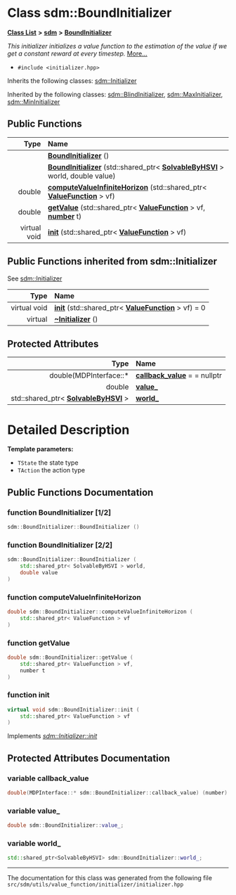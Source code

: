 
# Class sdm::BoundInitializer

<link rel="stylesheet" href="https://cdnjs.cloudflare.com/ajax/libs/KaTeX/0.5.1/katex.min.css">
<link rel="stylesheet" href="https://cdn.jsdelivr.net/github-markdown-css/2.2.1/github-markdown.css"/>



[**Class List**](annotated.md) **>** [**sdm**](namespacesdm.md) **>** [**BoundInitializer**](classsdm_1_1BoundInitializer.md)



_This initializer initializes a value function to the estimation of the value if we get a constant reward at every timestep._ [More...](#detailed-description)

* `#include <initializer.hpp>`



Inherits the following classes: [sdm::Initializer](classsdm_1_1Initializer.md)


Inherited by the following classes: [sdm::BlindInitializer](classsdm_1_1BlindInitializer.md),  [sdm::MaxInitializer](classsdm_1_1MaxInitializer.md),  [sdm::MinInitializer](classsdm_1_1MinInitializer.md)














## Public Functions

| Type | Name |
| ---: | :--- |
|   | [**BoundInitializer**](classsdm_1_1BoundInitializer.md#function-boundinitializer-1-2) () <br> |
|   | [**BoundInitializer**](classsdm_1_1BoundInitializer.md#function-boundinitializer-2-2) (std::shared\_ptr&lt; [**SolvableByHSVI**](classsdm_1_1SolvableByHSVI.md) &gt; world, double value) <br> |
|  double | [**computeValueInfiniteHorizon**](classsdm_1_1BoundInitializer.md#function-computevalueinfinitehorizon) (std::shared\_ptr&lt; [**ValueFunction**](classsdm_1_1ValueFunction.md) &gt; vf) <br> |
|  double | [**getValue**](classsdm_1_1BoundInitializer.md#function-getvalue) (std::shared\_ptr&lt; [**ValueFunction**](classsdm_1_1ValueFunction.md) &gt; vf, [**number**](namespacesdm.md#typedef-number) t) <br> |
| virtual void | [**init**](classsdm_1_1BoundInitializer.md#function-init) (std::shared\_ptr&lt; [**ValueFunction**](classsdm_1_1ValueFunction.md) &gt; vf) <br> |

## Public Functions inherited from sdm::Initializer

See [sdm::Initializer](classsdm_1_1Initializer.md)

| Type | Name |
| ---: | :--- |
| virtual void | [**init**](classsdm_1_1Initializer.md#function-init) (std::shared\_ptr&lt; [**ValueFunction**](classsdm_1_1ValueFunction.md) &gt; vf) = 0<br> |
| virtual  | [**~Initializer**](classsdm_1_1Initializer.md#function-initializer) () <br> |







## Protected Attributes

| Type | Name |
| ---: | :--- |
|  double(MDPInterface::\* | [**callback\_value**](classsdm_1_1BoundInitializer.md#variable-callback-value)   = = nullptr<br> |
|  double | [**value\_**](classsdm_1_1BoundInitializer.md#variable-value-)  <br> |
|  std::shared\_ptr&lt; [**SolvableByHSVI**](classsdm_1_1SolvableByHSVI.md) &gt; | [**world\_**](classsdm_1_1BoundInitializer.md#variable-world-)  <br> |








# Detailed Description




**Template parameters:**


* `TState` the state type 
* `TAction` the action type 



    
## Public Functions Documentation


### function BoundInitializer [1/2]


```cpp
sdm::BoundInitializer::BoundInitializer () 
```



### function BoundInitializer [2/2]


```cpp
sdm::BoundInitializer::BoundInitializer (
    std::shared_ptr< SolvableByHSVI > world,
    double value
) 
```



### function computeValueInfiniteHorizon 


```cpp
double sdm::BoundInitializer::computeValueInfiniteHorizon (
    std::shared_ptr< ValueFunction > vf
) 
```



### function getValue 


```cpp
double sdm::BoundInitializer::getValue (
    std::shared_ptr< ValueFunction > vf,
    number t
) 
```



### function init 


```cpp
virtual void sdm::BoundInitializer::init (
    std::shared_ptr< ValueFunction > vf
) 
```


Implements [*sdm::Initializer::init*](classsdm_1_1Initializer.md#function-init)

## Protected Attributes Documentation


### variable callback\_value 


```cpp
double(MDPInterface::* sdm::BoundInitializer::callback_value) (number) const;
```



### variable value\_ 


```cpp
double sdm::BoundInitializer::value_;
```



### variable world\_ 


```cpp
std::shared_ptr<SolvableByHSVI> sdm::BoundInitializer::world_;
```



------------------------------
The documentation for this class was generated from the following file `src/sdm/utils/value_function/initializer/initializer.hpp`